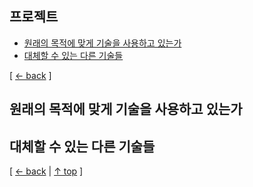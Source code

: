 ## 프로젝트
- [원래의 목적에 맞게 기술을 사용하고 있는가](#원래의-목적에-맞게-기술을-사용하고-있는가)
- [대체할 수 있는 다른 기술들](#대체할-수-있는-다른-기술들)

[ [← back](https://github.com/cholnh/study-cs#-프로젝트-) ]

## 원래의 목적에 맞게 기술을 사용하고 있는가

## 대체할 수 있는 다른 기술들

[ [← back](https://github.com/cholnh/study-cs#-프로젝트-) | [↑ top](https://github.com/cholnh/study-cs/blob/main/post/question/project/index.md#프로젝트) ]